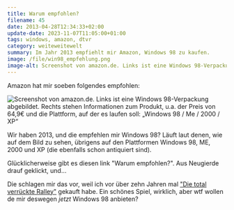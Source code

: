 ```yaml
---
title: Warum empfohlen?
filename: 45
date: 2013-04-28T12:34:33+02:00
update-date: 2023-11-07T11:05:00+01:00
tags: windows, amazon, dtvr
category: weiteweitewelt
summary: Im Jahr 2013 empfiehlt mir Amazon, Windows 98 zu kaufen.
image: /file/win98_empfehlung.png
image-alt: Screenshot von amazon.de. Links ist eine Windows 98-Verpackung abgebildet. Rechts stehen Informationen zum Produkt, u.a. der Preis von 64,9€ und die Plattform, auf der es laufen soll: „Windows 98 / Me / 2000 / XP“
---
```


Amazon hat mir soeben folgendes empfohlen:

![Screenshot von amazon.de. Links ist eine Windows 98-Verpackung abgebildet. Rechts stehen Informationen zum Produkt, u.a. der Preis von 64,9€ und die Plattform, auf der es laufen soll: „Windows 98 / Me / 2000 / XP“](/file/win98_empfehlung.png)

Wir haben 2013, und die empfehlen mir Windows 98? Läuft laut denen, wie auf dem Bild zu sehen, übrigens auf den Plattformen Windows 98, ME, 2000 und XP (die ebenfalls schon antiquiert sind).

Glücklicherweise gibt es diesen link "Warum empfohlen?". Aus Neugierde drauf geklickt, und…

Die schlagen mir das vor, weil ich vor über zehn Jahren mal ["Die total verrückte Ralley"](https://de.wikipedia.org/wiki/Die_total_verr%C3%BCckte_Rallye) gekauft habe. Ein schönes Spiel, wirklich, aber wtf wollen de mir deswegen *jetzt* Windows 98 anbieten?
